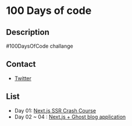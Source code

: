 # 100 Days of code

## Description
\#100DaysOfCode challange

## Contact
- [Twitter](https://twitter.com/rowaxl0)

## List
- Day 01: [Next.js SSR Crash Course](https://www.youtube.com/watch?v=IkOVe40Sy0U&list=PLillGF-RfqbYeckUaD1z6nviTp31GLTH8&index=18)
- Day 02 ~ 04 : [Next.js + Ghost blog application](https://www.youtube.com/watch?v=1SYU1GorO6Y&t=125s)
